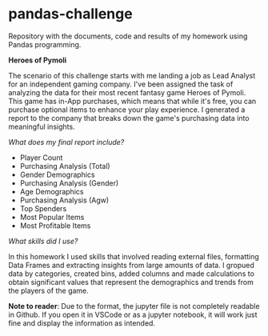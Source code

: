 # pandas-challenge
Repository with the documents, code and results of my homework using Pandas programming.

**Heroes of Pymoli**

The scenario of this challenge starts with me landing a job as Lead Analyst for an independent gaming company. I've been assigned the task of analyzing the data for their most recent fantasy game Heroes of Pymoli. This game has in-App purchases, which means that while it's free, you can purchase optional items to enhance your play experience. I generated a report to the company that breaks down the game's purchasing data into meaningful insights.

*What does my final report include?*
- Player Count
- Purchasing Analysis (Total)
- Gender Demographics
- Purchasing Analysis (Gender)
- Age Demographics
- Purchasing Analysis (Agw)
- Top Spenders
- Most Popular Items
- Most Profitable Items

*What skills did I use?*

In this homework I used skills that involved reading external files, formatting Data Frames and extracting insights from large amounts of data. I gropued data by categories, created bins, added columns and made calculations to obtain significant values that represent the demographics and trends from the players of the game.

**Note to reader**: Due to the format, the jupyter file is not completely readable in Github. If you open it in VSCode or as a jupyter notebook, it will work just fine and display the information as intended.
